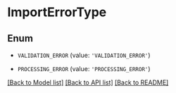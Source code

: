 # ImportErrorType


## Enum

* `VALIDATION_ERROR` (value: `'VALIDATION_ERROR'`)

* `PROCESSING_ERROR` (value: `'PROCESSING_ERROR'`)

[[Back to Model list]](../README.md#documentation-for-models) [[Back to API list]](../README.md#documentation-for-api-endpoints) [[Back to README]](../README.md)


